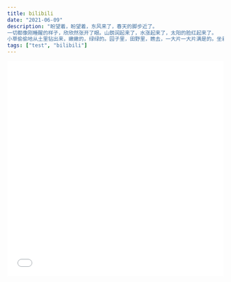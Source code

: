 ```yaml
---
title: bilibili
date: "2021-06-09"
description: "盼望着，盼望着，东风来了，春天的脚步近了。
一切都像刚睡醒的样子，欣欣然张开了眼。山朗润起来了，水涨起来了，太阳的脸红起来了。
小草偷偷地从土里钻出来，嫩嫩的，绿绿的。园子里，田野里，瞧去，一大片一大片满是的。坐着，躺着，打两个滚，踢几脚球，赛几趟跑，捉几回迷藏。风轻悄悄的，草。"
tags: ["test", "bilibili"]
---
```


<iframe src="//player.bilibili.com/player.html?aid=884934225&bvid=BV16K4y1h7eq&cid=246087490&page=1" allowfullscreen="allowfullscreen" width="100%" height="500" scrolling="no" frameborder="0" sandbox="allow-top-navigation allow-same-origin allow-forms allow-scripts"></iframe>
